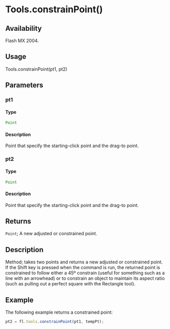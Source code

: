 # Tools.constrainPoint()

## Availability

Flash MX 2004.

## Usage

Tools.constrainPoint(pt1, pt2)

## Parameters

### **pt1**

#### Type

```typescript
Point
```

#### Description

Point that specify the starting-click point and the drag-to point.

### **pt2**

#### Type

```typescript
Point
```

#### Description

Point that specify the starting-click point and the drag-to point.

## Returns

`Point`; A new adjusted or constrained point.

## Description

Method; takes two points and returns a new adjusted or constrained point. If the Shift key is pressed when the command is run, the returned point is constrained to follow either a 45º constrain (useful for something such as a line with an arrowhead) or to constrain an object to maintain its aspect ratio (such as pulling out a perfect square with the Rectangle tool).

## Example

The following example returns a constrained point:

```javascript
pt2 = fl.tools.constrainPoint(pt1, tempPt);
```
